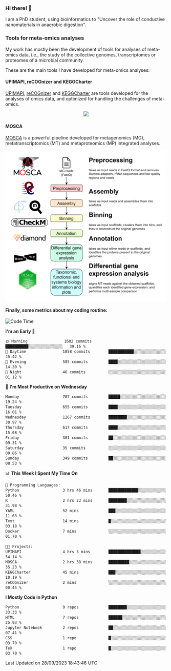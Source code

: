### Hi there! 👋

I am a PhD student, using bioinformatics to "Uncover the role of conductive nanomaterials in anaerobic digestion".

### Tools for meta-omics analyses

My work has mostly been the development of tools for analyses of meta-omics data, i.e., the study of the collective genomes, transcriptomes or proteomes of a microbial community.

These are the main tools I have developed for meta-omics analyses:

#### UPIMAPI, reCOGnizer and KEGGCharter

[UPIMAPI](https://github.com/iquasere/UPIMAPI), [reCOGnizer](https://github.com/iquasere/reCOGnizer) and [KEGGCharter](https://github.com/iquasere/KEGGCharter) are tools developed for the analyses of omics data, and optimized for handling the challenges of meta-omics.

<p align="center">
    <img src="assets/annotation_paper.png">
</p>

#### MOSCA

[MOSCA](https://github.com/iquasere/MOSCA) is a powerful pipeline developed for metagenomics (MG), metatranscriptomics (MT) and metaproteomics (MP) integrated analyses.

<p align="center">
    <img src="assets/mosca_workflow.png" align="center" width="700">
</p>


#### Finally, some metrics about my coding routine:

<!--START_SECTION:waka-->
![Code Time](http://img.shields.io/badge/Code%20Time-680%20hrs%2033%20mins-blue)

**I'm an Early 🐤** 

```text
🌞 Morning                1602 commits        ██████████░░░░░░░░░░░░░░░   39.16 % 
🌆 Daytime                1858 commits        ███████████░░░░░░░░░░░░░░   45.42 % 
🌃 Evening                585 commits         ████░░░░░░░░░░░░░░░░░░░░░   14.30 % 
🌙 Night                  46 commits          ░░░░░░░░░░░░░░░░░░░░░░░░░   01.12 % 
```
📅 **I'm Most Productive on Wednesday** 

```text
Monday                   787 commits         █████░░░░░░░░░░░░░░░░░░░░   19.24 % 
Tuesday                  655 commits         ████░░░░░░░░░░░░░░░░░░░░░   16.01 % 
Wednesday                1267 commits        ████████░░░░░░░░░░░░░░░░░   30.97 % 
Thursday                 617 commits         ████░░░░░░░░░░░░░░░░░░░░░   15.08 % 
Friday                   381 commits         ██░░░░░░░░░░░░░░░░░░░░░░░   09.31 % 
Saturday                 35 commits          ░░░░░░░░░░░░░░░░░░░░░░░░░   00.86 % 
Sunday                   349 commits         ██░░░░░░░░░░░░░░░░░░░░░░░   08.53 % 
```


📊 **This Week I Spent My Time On** 

```text
💬 Programming Languages: 
Python                   3 hrs 46 mins       █████████████░░░░░░░░░░░░   50.46 % 
R                        2 hrs 23 mins       ████████░░░░░░░░░░░░░░░░░   31.98 % 
YAML                     52 mins             ███░░░░░░░░░░░░░░░░░░░░░░   11.63 % 
Text                     14 mins             █░░░░░░░░░░░░░░░░░░░░░░░░   03.18 % 
Docker                   7 mins              ░░░░░░░░░░░░░░░░░░░░░░░░░   01.70 % 

🐱‍💻 Projects: 
UPIMAPI                  4 hrs 3 mins        ██████████████░░░░░░░░░░░   54.14 % 
MOSCA                    2 hrs 38 mins       █████████░░░░░░░░░░░░░░░░   35.23 % 
KEGGCharter              45 mins             ███░░░░░░░░░░░░░░░░░░░░░░   10.19 % 
reCOGnizer               2 mins              ░░░░░░░░░░░░░░░░░░░░░░░░░   00.45 % 
```

**I Mostly Code in Python** 

```text
Python                   9 repos             ████████░░░░░░░░░░░░░░░░░   33.33 % 
HTML                     7 repos             ██████░░░░░░░░░░░░░░░░░░░   25.93 % 
Jupyter Notebook         2 repos             ██░░░░░░░░░░░░░░░░░░░░░░░   07.41 % 
CSS                      1 repo              █░░░░░░░░░░░░░░░░░░░░░░░░   03.70 % 
TeX                      1 repo              █░░░░░░░░░░░░░░░░░░░░░░░░   03.70 % 
```




 Last Updated on 28/09/2023 18:43:46 UTC
<!--END_SECTION:waka-->
